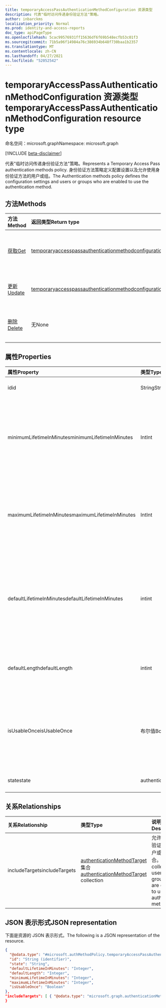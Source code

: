 ```yaml
---
title: temporaryAccessPassAuthenticationMethodConfiguration 资源类型
description: 代表"临时访问传递身份验证方法"策略。
author: inbarckms
localization_priority: Normal
ms.prod: identity-and-access-reports
doc_type: apiPageType
ms.openlocfilehash: 5cac99576931ff15636df6f69b548ecfb53c01f3
ms.sourcegitcommit: 71b5a96f14984a76c386934b648f730baa1b2357
ms.translationtype: MT
ms.contentlocale: zh-CN
ms.lasthandoff: 04/27/2021
ms.locfileid: "52052542"
---
```

# <a name="temporaryaccesspassauthenticationmethodconfiguration-resource-type"></a><span data-ttu-id="12afb-103">temporaryAccessPassAuthenticationMethodConfiguration 资源类型</span><span class="sxs-lookup"><span data-stu-id="12afb-103">temporaryAccessPassAuthenticationMethodConfiguration resource type</span></span>
<span data-ttu-id="12afb-104">命名空间：microsoft.graph</span><span class="sxs-lookup"><span data-stu-id="12afb-104">Namespace: microsoft.graph</span></span>

[!INCLUDE [beta-disclaimer](../../includes/beta-disclaimer.md)]

<span data-ttu-id="12afb-105">代表"临时访问传递身份验证方法"策略。</span><span class="sxs-lookup"><span data-stu-id="12afb-105">Represents a Temporary Access Pass authentication methods policy.</span></span> <span data-ttu-id="12afb-106">身份验证方法策略定义配置设置以及允许使用身份验证方法的用户或组。</span><span class="sxs-lookup"><span data-stu-id="12afb-106">The Authentication methods policy defines the configuration settings and users or groups who are enabled to use the authentication method.</span></span>

## <a name="methods"></a><span data-ttu-id="12afb-107">方法</span><span class="sxs-lookup"><span data-stu-id="12afb-107">Methods</span></span>
|<span data-ttu-id="12afb-108">方法</span><span class="sxs-lookup"><span data-stu-id="12afb-108">Method</span></span>|<span data-ttu-id="12afb-109">返回类型</span><span class="sxs-lookup"><span data-stu-id="12afb-109">Return type</span></span>|<span data-ttu-id="12afb-110">说明</span><span class="sxs-lookup"><span data-stu-id="12afb-110">Description</span></span>|
|:---|:---|:---|
|[<span data-ttu-id="12afb-111">获取</span><span class="sxs-lookup"><span data-stu-id="12afb-111">Get</span></span>](../api/temporaryaccesspassauthenticationmethodconfiguration-get.md)|[<span data-ttu-id="12afb-112">temporaryaccesspassauthenticationmethodconfiguration</span><span class="sxs-lookup"><span data-stu-id="12afb-112">temporaryaccesspassauthenticationmethodconfiguration</span></span>](../resources/temporaryaccesspassauthenticationmethodconfiguration.md)|<span data-ttu-id="12afb-113">读取 **temporaryaccesspassauthenticationmethodconfiguration** 对象的属性和关系。</span><span class="sxs-lookup"><span data-stu-id="12afb-113">Read the properties and relationships of a **temporaryaccesspassauthenticationmethodconfiguration** object.</span></span>|
|[<span data-ttu-id="12afb-114">更新</span><span class="sxs-lookup"><span data-stu-id="12afb-114">Update</span></span>](../api/temporaryaccesspassauthenticationmethodconfiguration-update.md)|[<span data-ttu-id="12afb-115">temporaryaccesspassauthenticationmethodconfiguration</span><span class="sxs-lookup"><span data-stu-id="12afb-115">temporaryaccesspassauthenticationmethodconfiguration</span></span>](../resources/temporaryaccesspassauthenticationmethodconfiguration.md)|<span data-ttu-id="12afb-116">更新 **temporaryaccesspassauthenticationmethodconfiguration 对象** 的属性。</span><span class="sxs-lookup"><span data-stu-id="12afb-116">Update the properties of a **temporaryaccesspassauthenticationmethodconfiguration** object.</span></span>|
|[<span data-ttu-id="12afb-117">删除</span><span class="sxs-lookup"><span data-stu-id="12afb-117">Delete</span></span>](../api/temporaryaccesspassauthenticationmethodconfiguration-delete.md)|<span data-ttu-id="12afb-118">无</span><span class="sxs-lookup"><span data-stu-id="12afb-118">None</span></span>|<span data-ttu-id="12afb-119">将 **temporaryaccesspassauthenticationmethodconfiguration** 对象还原到其默认配置。</span><span class="sxs-lookup"><span data-stu-id="12afb-119">Reverts the **temporaryaccesspassauthenticationmethodconfiguration** object to its default configuration.</span></span>|

## <a name="properties"></a><span data-ttu-id="12afb-120">属性</span><span class="sxs-lookup"><span data-stu-id="12afb-120">Properties</span></span>
|<span data-ttu-id="12afb-121">属性</span><span class="sxs-lookup"><span data-stu-id="12afb-121">Property</span></span>|<span data-ttu-id="12afb-122">类型</span><span class="sxs-lookup"><span data-stu-id="12afb-122">Type</span></span>|<span data-ttu-id="12afb-123">说明</span><span class="sxs-lookup"><span data-stu-id="12afb-123">Description</span></span>|
|:---|:---|:---|
|<span data-ttu-id="12afb-124">id</span><span class="sxs-lookup"><span data-stu-id="12afb-124">id</span></span>|<span data-ttu-id="12afb-125">String</span><span class="sxs-lookup"><span data-stu-id="12afb-125">String</span></span>|<span data-ttu-id="12afb-126">身份验证方法策略标识符。</span><span class="sxs-lookup"><span data-stu-id="12afb-126">The authentication method policy identifier.</span></span>|
|<span data-ttu-id="12afb-127">minimumLifetimeInMinutes</span><span class="sxs-lookup"><span data-stu-id="12afb-127">minimumLifetimeInMinutes</span></span>|<span data-ttu-id="12afb-128">Int</span><span class="sxs-lookup"><span data-stu-id="12afb-128">Int</span></span>|<span data-ttu-id="12afb-129">租户中创建的任何 temporaryAccessPass 的最小生存期（分钟）。</span><span class="sxs-lookup"><span data-stu-id="12afb-129">Minimum lifetime in minutes for any temporaryAccessPass created in the tenant.</span></span> <span data-ttu-id="12afb-130">值可以介于 10 到 43200 分钟之间 (30 天) 。</span><span class="sxs-lookup"><span data-stu-id="12afb-130">Value can be between 10 and 43200 minutes (equivalent to 30 days).</span></span>|
|<span data-ttu-id="12afb-131">maximumLifetimeInMinutes</span><span class="sxs-lookup"><span data-stu-id="12afb-131">maximumLifetimeInMinutes</span></span>|<span data-ttu-id="12afb-132">Int</span><span class="sxs-lookup"><span data-stu-id="12afb-132">Int</span></span>|<span data-ttu-id="12afb-133">租户中创建的任何 temporaryAccessPass 的最大生存期（分钟）。</span><span class="sxs-lookup"><span data-stu-id="12afb-133">Maximum lifetime in minutes for any temporaryAccessPass created in the tenant.</span></span> <span data-ttu-id="12afb-134">值可以介于 10 到 43200 分钟之间 (30 天) 。</span><span class="sxs-lookup"><span data-stu-id="12afb-134">Value can be between 10 and 43200 minutes (equivalent to 30 days).</span></span>|
|<span data-ttu-id="12afb-135">defaultLifetimeInMinutes</span><span class="sxs-lookup"><span data-stu-id="12afb-135">defaultLifetimeInMinutes</span></span>|<span data-ttu-id="12afb-136">int</span><span class="sxs-lookup"><span data-stu-id="12afb-136">int</span></span>|<span data-ttu-id="12afb-137">temporaryAccessPass 的默认生存期（分钟）。</span><span class="sxs-lookup"><span data-stu-id="12afb-137">Default lifetime, in minutes, for a temporaryAccessPass.</span></span> <span data-ttu-id="12afb-138">值可以介于 minimumLifetimeInMinutes 和 maximumLifetimeInMinutes 之间。</span><span class="sxs-lookup"><span data-stu-id="12afb-138">Value can be between the minimumLifetimeInMinutes and maximumLifetimeInMinutes.</span></span>|
|<span data-ttu-id="12afb-139">defaultLength</span><span class="sxs-lookup"><span data-stu-id="12afb-139">defaultLength</span></span>|<span data-ttu-id="12afb-140">int</span><span class="sxs-lookup"><span data-stu-id="12afb-140">int</span></span>|<span data-ttu-id="12afb-141">temporaryAccessPass 的默认长度（以字符表示）介于 8 到 48 个字符之间。</span><span class="sxs-lookup"><span data-stu-id="12afb-141">Default length, in characters, of a temporaryAccessPass, between 8 and 48 characters.</span></span>|
|<span data-ttu-id="12afb-142">isUsableOnce</span><span class="sxs-lookup"><span data-stu-id="12afb-142">isUsableOnce</span></span>|<span data-ttu-id="12afb-143">布尔值</span><span class="sxs-lookup"><span data-stu-id="12afb-143">Boolean</span></span>   |<span data-ttu-id="12afb-144">如果 `true` 为 ，租户中所有通道将限制为一次使用。</span><span class="sxs-lookup"><span data-stu-id="12afb-144">If `true`, all the passes in the tenant will be restricted to one-time use.</span></span> <span data-ttu-id="12afb-145">如果 `false` 为 ，则传递租户可创建为一次使用或多次使用。</span><span class="sxs-lookup"><span data-stu-id="12afb-145">If `false`, passes in the tenant can be created to be either one-time use or multiple time use.</span></span>|
|<span data-ttu-id="12afb-146">state</span><span class="sxs-lookup"><span data-stu-id="12afb-146">state</span></span>|<span data-ttu-id="12afb-147">authenticationMethodState</span><span class="sxs-lookup"><span data-stu-id="12afb-147">authenticationMethodState</span></span>|<span data-ttu-id="12afb-148">可取值为：`enabled`、`disabled`。</span><span class="sxs-lookup"><span data-stu-id="12afb-148">Possible values are: `enabled`, `disabled`.</span></span>|

## <a name="relationships"></a><span data-ttu-id="12afb-149">关系</span><span class="sxs-lookup"><span data-stu-id="12afb-149">Relationships</span></span>
|<span data-ttu-id="12afb-150">关系</span><span class="sxs-lookup"><span data-stu-id="12afb-150">Relationship</span></span>|<span data-ttu-id="12afb-151">类型</span><span class="sxs-lookup"><span data-stu-id="12afb-151">Type</span></span>|<span data-ttu-id="12afb-152">说明</span><span class="sxs-lookup"><span data-stu-id="12afb-152">Description</span></span>|
|:---|:---|:---|
|<span data-ttu-id="12afb-153">includeTargets</span><span class="sxs-lookup"><span data-stu-id="12afb-153">includeTargets</span></span>|<span data-ttu-id="12afb-154">[authenticationMethodTarget](../resources/authenticationmethodtarget.md) 集合</span><span class="sxs-lookup"><span data-stu-id="12afb-154">[authenticationMethodTarget](../resources/authenticationmethodtarget.md) collection</span></span>|<span data-ttu-id="12afb-155">允许使用身份验证方法的用户或组的集合。</span><span class="sxs-lookup"><span data-stu-id="12afb-155">A collection of users or groups who are enabled to use the authentication method.</span></span>|

## <a name="json-representation"></a><span data-ttu-id="12afb-156">JSON 表示形式</span><span class="sxs-lookup"><span data-stu-id="12afb-156">JSON representation</span></span>
<span data-ttu-id="12afb-157">下面是资源的 JSON 表示形式。</span><span class="sxs-lookup"><span data-stu-id="12afb-157">The following is a JSON representation of the resource.</span></span>

``` json
{
  "@odata.type": "#microsoft.authMethodPolicy.temporaryAccessPassAuthenticationMethodConfiguration",
  "id": "String (identifier)",
  "state": "String",
  "defaultLifetimeInMinutes": "Integer",
  "defaultLength": "Integer",
  "minimumLifetimeInMinutes": "Integer",
  "maximumLifetimeInMinutes": "Integer",
  "isUsableOnce": "Boolean"
},
"includeTargets": [ { "@odata.type": "microsoft.graph.authenticationMethodTarget" } ]
}
```
